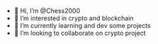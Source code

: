 - 👋 Hi, I’m @Chess2000
- 👀 I’m interested in crypto and blockchain 
- 🌱 I’m currently learning and dev some projects 
- 💞️ I’m looking to collaborate on crypto project
 

<!---
Chess2000/Chess2000 is a ✨ special ✨ repository because its `README.md` (this file) appears on your GitHub profile.
You can click the Preview link to take a look at your changes.
--->
